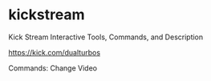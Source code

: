 # kickstream
Kick Stream Interactive Tools, Commands, and Description

https://kick.com/dualturbos

Commands:
Change Video
